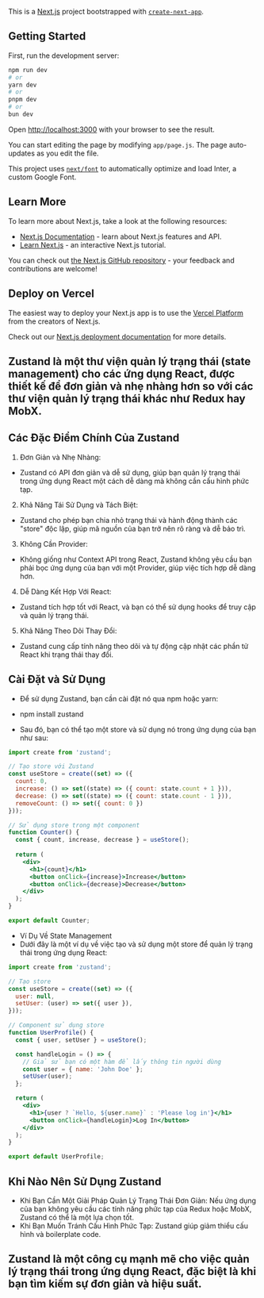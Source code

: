 This is a [Next.js](https://nextjs.org/) project bootstrapped with [`create-next-app`](https://github.com/vercel/next.js/tree/canary/packages/create-next-app).

## Getting Started

First, run the development server:

```bash
npm run dev
# or
yarn dev
# or
pnpm dev
# or
bun dev
```

Open [http://localhost:3000](http://localhost:3000) with your browser to see the result.

You can start editing the page by modifying `app/page.js`. The page auto-updates as you edit the file.

This project uses [`next/font`](https://nextjs.org/docs/basic-features/font-optimization) to automatically optimize and load Inter, a custom Google Font.

## Learn More

To learn more about Next.js, take a look at the following resources:

- [Next.js Documentation](https://nextjs.org/docs) - learn about Next.js features and API.
- [Learn Next.js](https://nextjs.org/learn) - an interactive Next.js tutorial.

You can check out [the Next.js GitHub repository](https://github.com/vercel/next.js/) - your feedback and contributions are welcome!

## Deploy on Vercel

The easiest way to deploy your Next.js app is to use the [Vercel Platform](https://vercel.com/new?utm_medium=default-template&filter=next.js&utm_source=create-next-app&utm_campaign=create-next-app-readme) from the creators of Next.js.

Check out our [Next.js deployment documentation](https://nextjs.org/docs/deployment) for more details.

## Zustand là một thư viện quản lý trạng thái (state management) cho các ứng dụng React, được thiết kế để đơn giản và nhẹ nhàng hơn so với các thư viện quản lý trạng thái khác như Redux hay MobX.

## Các Đặc Điểm Chính Của Zustand

1. Đơn Giản và Nhẹ Nhàng:
- Zustand có API đơn giản và dễ sử dụng, giúp bạn quản lý trạng thái trong ứng dụng React một cách dễ dàng mà không cần cấu hình phức tạp.

2. Khả Năng Tái Sử Dụng và Tách Biệt:
- Zustand cho phép bạn chia nhỏ trạng thái và hành động thành các "store" độc lập, giúp mã nguồn của bạn trở nên rõ ràng và dễ bảo trì.

3. Không Cần Provider:
- Không giống như Context API trong React, Zustand không yêu cầu bạn phải bọc ứng dụng của bạn với một Provider, giúp việc tích hợp dễ dàng hơn.

4. Dễ Dàng Kết Hợp Với React:
- Zustand tích hợp tốt với React, và bạn có thể sử dụng hooks để truy cập và quản lý trạng thái.

5. Khả Năng Theo Dõi Thay Đổi:
- Zustand cung cấp tính năng theo dõi và tự động cập nhật các phần tử React khi trạng thái thay đổi.

## Cài Đặt và Sử Dụng
- Để sử dụng Zustand, bạn cần cài đặt nó qua npm hoặc yarn:

- npm install zustand

- Sau đó, bạn có thể tạo một store và sử dụng nó trong ứng dụng của bạn như sau:

```jsx
import create from 'zustand';

// Tạo store với Zustand
const useStore = create((set) => ({
  count: 0,
  increase: () => set((state) => ({ count: state.count + 1 })),
  decrease: () => set((state) => ({ count: state.count - 1 })),
  removeCount: () => set({ count: 0 })
}));

// Sử dụng store trong một component
function Counter() {
  const { count, increase, decrease } = useStore();
  
  return (
    <div>
      <h1>{count}</h1>
      <button onClick={increase}>Increase</button>
      <button onClick={decrease}>Decrease</button>
    </div>
  );
}

export default Counter;
```

- Ví Dụ Về State Management
- Dưới đây là một ví dụ về việc tạo và sử dụng một store để quản lý trạng thái trong ứng dụng React:

```jsx
import create from 'zustand';

// Tạo store
const useStore = create((set) => ({
  user: null,
  setUser: (user) => set({ user }),
}));

// Component sử dụng store
function UserProfile() {
  const { user, setUser } = useStore();

  const handleLogin = () => {
    // Giả sử bạn có một hàm để lấy thông tin người dùng
    const user = { name: 'John Doe' };
    setUser(user);
  };

  return (
    <div>
      <h1>{user ? `Hello, ${user.name}` : 'Please log in'}</h1>
      <button onClick={handleLogin}>Log In</button>
    </div>
  );
}

export default UserProfile;

```

## Khi Nào Nên Sử Dụng Zustand

- Khi Bạn Cần Một Giải Pháp Quản Lý Trạng Thái Đơn Giản: Nếu ứng dụng của bạn không yêu cầu các tính năng phức tạp của Redux hoặc MobX, Zustand có thể là một lựa chọn tốt.
- Khi Bạn Muốn Tránh Cấu Hình Phức Tạp: Zustand giúp giảm thiểu cấu hình và boilerplate code.

## Zustand là một công cụ mạnh mẽ cho việc quản lý trạng thái trong ứng dụng React, đặc biệt là khi bạn tìm kiếm sự đơn giản và hiệu suất.